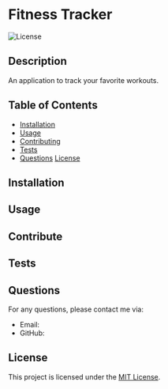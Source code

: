 # Fitness Tracker

![License](https://img.shields.io/badge/license-MIT-blue.svg)

## Description

An application to track your favorite workouts.

## Table of Contents

- [Installation](#installation)
- [Usage](#usage)
- [Contributing](#contributing)
- [Tests](#tests)
- [Questions](#questions)
[License](https://opensource.org/licenses/MIT)

## Installation



## Usage



## Contribute



## Tests



## Questions

For any questions, please contact me via:

- Email: 
- GitHub: [](https://github.com/)

## License

This project is licensed under the [MIT License]([License](https://opensource.org/licenses/MIT)).
